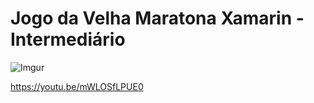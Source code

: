 # Jogo da Velha Maratona Xamarin - Intermediário

![Imgur](http://i.imgur.com/14Yccgu.png)

https://youtu.be/mWLOSfLPUE0
